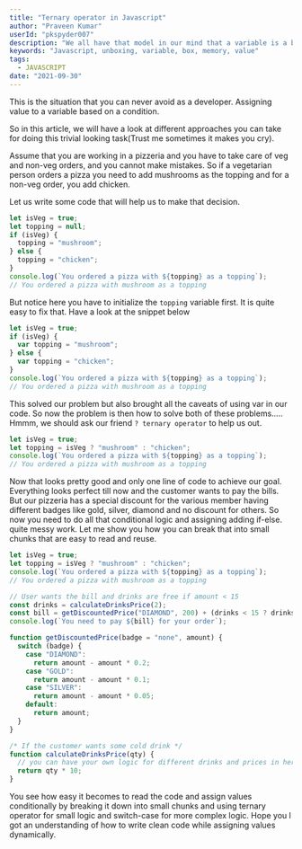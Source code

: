 ```yaml
---
title: "Ternary operator in Javascript"
author: "Praveen Kumar"
userId: "pkspyder007"
description: "We all have that model in our mind that a variable is a box containing some value e.g. let a contains 10. Let me ask you a simple question. What is a variable? You might have answered that variable is a box in memory that holds some value and you have pictured something as below in your mind."
keywords: "Javascript, unboxing, variable, box, memory, value"
tags:
  - JAVASCRIPT
date: "2021-09-30"
---
```


This is the situation that you can never avoid as a developer. Assigning value to a variable based on a condition.

So in this article, we will have a look at different approaches you can take for doing this trivial looking task(Trust me sometimes it makes you cry).

Assume that you are working in a pizzeria and you have to take care of veg and non-veg orders, and you cannot make mistakes. So if a vegetarian person orders a pizza you need to add mushrooms as the topping and for a non-veg order, you add chicken.

Let us write some code that will help us to make that decision.

```js
let isVeg = true;
let topping = null;
if (isVeg) {
  topping = "mushroom";
} else {
  topping = "chicken";
}
console.log(`You ordered a pizza with ${topping} as a topping`);
// You ordered a pizza with mushroom as a topping
```

But notice here you have to initialize the `topping` variable first. It is quite easy to fix that. Have a look at the snippet below

```javascript highlight-line={1,3}
let isVeg = true;
if (isVeg) {
  var topping = "mushroom";
} else {
  var topping = "chicken";
}
console.log(`You ordered a pizza with ${topping} as a topping`);
// You ordered a pizza with mushroom as a topping
```

This solved our problem but also brought all the caveats of using var in our code.
So now the problem is then how to solve both of these problems.....
Hmmm, we should ask our friend `? ternary operator` to help us out.

```js
let isVeg = true;
let topping = isVeg ? "mushroom" : "chicken";
console.log(`You ordered a pizza with ${topping} as a topping`);
// You ordered a pizza with mushroom as a topping
```

Now that looks pretty good and only one line of code to achieve our goal.
Everything looks perfect till now and the customer wants to pay the bills.
But our pizzeria has a special discount for the various member having different badges like gold, silver, diamond and no discount for others. So now you need to do all that conditional logic and assigning adding if-else. quite messy work.
Let me show you how you can break that into small chunks that are easy to read and reuse.

```js
let isVeg = true;
let topping = isVeg ? "mushroom" : "chicken";
console.log(`You ordered a pizza with ${topping} as a topping`);
// You ordered a pizza with mushroom as a topping

// User wants the bill and drinks are free if amount < 15
const drinks = calculateDrinksPrice(2);
const bill = getDiscountedPrice("DIAMOND", 200) + (drinks < 15 ? drinks : 0);
console.log(`You need to pay ${bill} for your order`);

function getDiscountedPrice(badge = "none", amount) {
  switch (badge) {
    case "DIAMOND":
      return amount - amount * 0.2;
    case "GOLD":
      return amount - amount * 0.1;
    case "SILVER":
      return amount - amount * 0.05;
    default:
      return amount;
  }
}

/* If the customer wants some cold drink */
function calculateDrinksPrice(qty) {
  // you can have your own logic for different drinks and prices in here
  return qty * 10;
}
```

You see how easy it becomes to read the code and assign values conditionally by breaking it down into small chunks and using ternary operator for small logic and switch-case for more complex logic.
Hope you l got an understanding of how to write clean code while assigning values dynamically.
